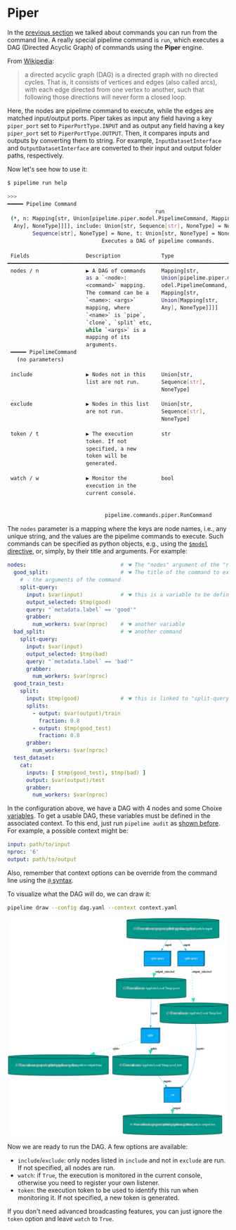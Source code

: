 # Piper

In the [previous section](overview.md) we talked about commands you can run from the command line.
A really special pipelime command is `run`, which executes a DAG (Directed Acyclic Graph) of commands using the **Piper** engine.

From [Wikipedia](https://en.wikipedia.org/wiki/Directed_acyclic_graph):
> a directed acyclic graph (DAG) is a directed graph with no directed cycles. That is, it consists of vertices and edges (also called arcs), with each edge directed from one vertex to another, such that following those directions will never form a closed loop.

Here, the nodes are pipelime command to execute, while the edges are matched input/output ports.
Piper takes as input any field having a key `piper_port` set to `PiperPortType.INPUT` and
as output any field having a key `piper_port` set to `PiperPortType.OUTPUT`.
Then, it compares inputs and outputs by converting them to string.
For example, `InputDatasetInterface` and `OutputDatasetInterface` are converted to their input and output folder paths, respectively.

Now let's see how to use it:

```bash
$ pipelime run help
```

```bash
>>>
━━━━━ Pipelime Command
                                               run
 (*, n: Mapping[str, Union[pipelime.piper.model.PipelimeCommand, Mapping[str, Union[Mapping[str,
  Any], NoneType]]]], include: Union[str, Sequence[str], NoneType] = None, exclude: Union[str,
        Sequence[str], NoneType] = None, t: Union[str, NoneType] = None, w: bool = True)
                              Executes a DAG of pipelime commands.

 Fields                  Description             Type                     Piper Port     Default
━━━━━━━━━━━━━━━━━━━━━━━━━━━━━━━━━━━━━━━━━━━━━━━━━━━━━━━━━━━━━━━━━━━━━━━━━━━━━━━━━━━━━━━━━━━━━━━━━
 nodes / n               ▶ A DAG of commands     Mapping[str,             📥 INPUT       ✗
                         as a `<node>:           Union[pipelime.piper.m
                         <command>` mapping.     odel.PipelimeCommand,
                         The command can be a    Mapping[str,
                         `<name>: <args>`        Union[Mapping[str,
                         mapping, where          Any], NoneType]]]]
                         `<name>` is `pipe`,
                         `clone`, `split` etc,
                         while `<args>` is a
                         mapping of its
                         arguments.
 ━━━━━ PipelimeCommand
   (no parameters)

 include                 ▶ Nodes not in this     Union[str,               📐 PARAMETER   None
                         list are not run.       Sequence[str],
                                                 NoneType]

 exclude                 ▶ Nodes in this list    Union[str,               📐 PARAMETER   None
                         are not run.            Sequence[str],
                                                 NoneType]

 token / t               ▶ The execution         str                      📐 PARAMETER   None
                         token. If not
                         specified, a new
                         token will be
                         generated.

 watch / w               ▶ Monitor the           bool                     📐 PARAMETER   True
                         execution in the
                         current console.


                               pipelime.commands.piper.RunCommand
```

The `nodes` parameter is a mapping where the keys are node names, i.e., any unique string, and the values are the pipelime commands to execute.
Such commands can be specified as python objects, e.g., using the [`$model` directive](../choixe/directives.md#model), or, simply, by their title and arguments. For example:

```yaml
nodes:                              # ☚ The "nodes" argument of the "run" command
  good_split:                       # ☚ The title of the command to execute
    # ☟ the arguments of the command
    split-query:
      input: $var(input)            # ☚ this is a variable to be defined in the context
      output_selected: $tmp(good)
      query: "`metadata.label` == 'good'"
      grabber:
        num_workers: $var(nproc)    # ☚ another variable
  bad_split:                        # ☚ another command
    split-query:
      input: $var(input)
      output_selected: $tmp(bad)
      query: "`metadata.label` == 'bad'"
      grabber:
        num_workers: $var(nproc)
  good_train_test:
    split:
      input: $tmp(good)             # ☚ this is linked to "split-query.output_selected"
      splits:
        - output: $var(output)/train
          fraction: 0.8
        - output: $tmp(good_test)
          fraction: 0.8
      grabber:
        num_workers: $var(nproc)
  test_dataset:
    cat:
      inputs: [ $tmp(good_test), $tmp(bad) ]
      output: $var(output)/test
      grabber:
        num_workers: $var(nproc)
```

In the configuration above, we have a DAG with 4 nodes and some Choixe [variables](../choixe/directives.md#variables).
To get a usable DAG, these variables must be defined in the associated context.
To this end, just run `pipelime audit` as [shown before](overview.md#validate-a-configuration-and-write-a-context).
For example, a possible context might be:

```yaml
input: path/to/input
nproc: '6'
output: path/to/output
```

Also, remember that context options can be override from the command line using the [`@` syntax](overview.md).

To visualize what the DAG will do, we can draw it:

```bash
pipelime draw --config dag.yaml --context context.yaml
```

![dag](../images/dag.png "dag")

Now we are ready to run the DAG. A few options are available:
- `include`/`exclude`: only nodes listed in `include` and not in `exclude` are run. If not specified, all nodes are run.
- `watch`: if `True`, the execution is monitored in the current console, otherwise you need to register your own listener.
- `token`: the execution token to be used to identify this run when monitoring it. If not specified, a new token is generated.

If you don't need advanced broadcasting features, you can just ignore the `token` option and leave `watch` to `True`.
